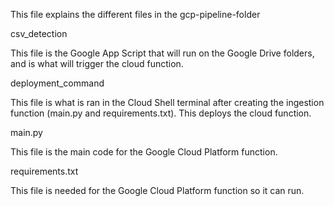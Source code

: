 This file explains the different files in the gcp-pipeline-folder

csv_detection

This file is the Google App Script that will run on the Google Drive folders, and is what will trigger the cloud function.

deployment_command

This file is what is ran in the Cloud Shell terminal after creating the ingestion function (main.py and requirements.txt). This deploys the cloud function.

main.py

This file is the main code for the Google Cloud Platform function.

requirements.txt

This file is needed for the Google Cloud Platform function so it can run.
